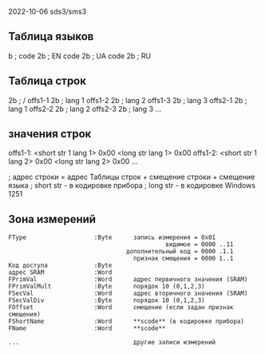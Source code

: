 2022-10-06 sds3/sms3

Таблица языков
--------------
<size>      b  ; <N>
code        2b ; EN
code        2b ; UA
code        2b ; RU


Таблица строк
--------------
<size>      2b  ; <total> / <N> 
offs1-1     2b  ; lang 1
  offs1-2   2b  ; lang 2
  offs1-3   2b  ; lang 3
offs2-1     2b  ; lang 1
  offs2-2   2b  ; lang 2
  offs2-3   2b  ; lang 3
...

значения строк
--------------
offs1-1:    <short str 1 lang 1> 0x00 <long str lang 1> 0x00
offs1-2:    <short str 1 lang 2> 0x00 <long str lang 2> 0x00
...

; адрес строки =  адрес Таблицы строк + смещение строки + смещение языка
; short str - в кодировке прибора
; long str - в кодировке Windows 1251




Зона измерений
--------------

    FType                   :Byte      запись измерения = 0x01 
                                                видимое = 0000 ..11
                                     дополнительный код = 0000 .1.1
                                       признак смещения = 0000 1..1
    Код доступа             :Byte
    адрес SRAM              :Word
    FPrimVal                :Word      адрес первичного значения (SRAM)
    FPrimValMult            :Byte      порядок 10 (0,1,2,3)
    FSecVal                 :Word      адрес вторичного значения (SRAM)
    FSecValDiv              :Byte      порядок 10 (0,1,2,3)
    FOffset                 :Word      смещение (если задан признак смещения)
    FShortName              :Word      **scode** (в кодировке прибора)
    FName                   :Word      **scode**

    ...                                другие записи измерений

